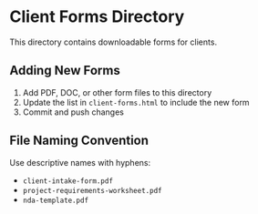 # Client Forms Directory

This directory contains downloadable forms for clients.

## Adding New Forms

1. Add PDF, DOC, or other form files to this directory
2. Update the list in `client-forms.html` to include the new form
3. Commit and push changes

## File Naming Convention

Use descriptive names with hyphens:
- `client-intake-form.pdf`
- `project-requirements-worksheet.pdf`
- `nda-template.pdf`
